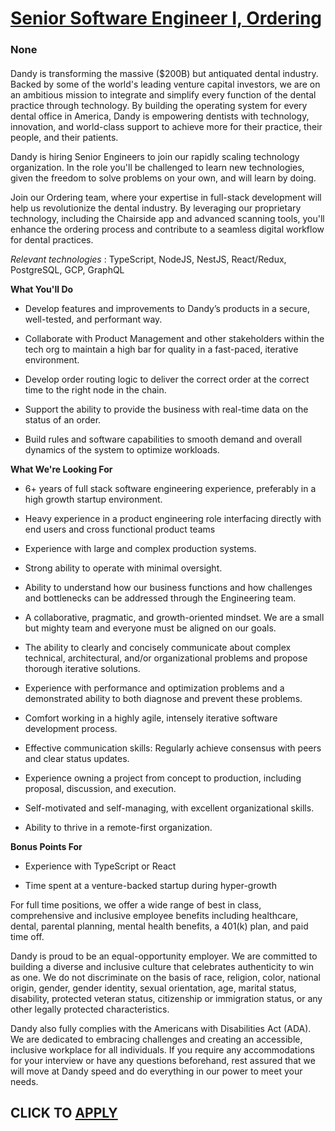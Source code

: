 # [Senior Software Engineer I, Ordering](https://www.remotewlb.com/apply/senior-software-engineer-i-ordering)  
### None  
####  

Dandy is transforming the massive ($200B) but antiquated dental industry. Backed by some of the world's leading venture capital investors, we are on an ambitious mission to integrate and simplify every function of the dental practice through technology. By building the operating system for every dental office in America, Dandy is empowering dentists with technology, innovation, and world-class support to achieve more for their practice, their people, and their patients.

Dandy is hiring Senior Engineers to join our rapidly scaling technology organization. In the role you'll be challenged to learn new technologies, given the freedom to solve problems on your own, and will learn by doing.

Join our Ordering team, where your expertise in full-stack development will help us revolutionize the dental industry. By leveraging our proprietary technology, including the Chairside app and advanced scanning tools, you'll enhance the ordering process and contribute to a seamless digital workflow for dental practices.

  
_Relevant technologies_ : TypeScript, NodeJS, NestJS, React/Redux, PostgreSQL, GCP, GraphQL

  
 **What You'll Do**

  * Develop features and improvements to Dandy’s products in a secure, well-tested, and performant way.

  * Collaborate with Product Management and other stakeholders within the tech org to maintain a high bar for quality in a fast-paced, iterative environment.

  * Develop order routing logic to deliver the correct order at the correct time to the right node in the chain.

  * Support the ability to provide the business with real-time data on the status of an order.

  * Build rules and software capabilities to smooth demand and overall dynamics of the system to optimize workloads.  
  
 **What We're Looking For**

  * 6+ years of full stack software engineering experience, preferably in a high growth startup environment.

  * Heavy experience in a product engineering role interfacing directly with end users and cross functional product teams

  * Experience with large and complex production systems.

  * Strong ability to operate with minimal oversight.

  * Ability to understand how our business functions and how challenges and bottlenecks can be addressed through the Engineering team.

  * A collaborative, pragmatic, and growth-oriented mindset. We are a small but mighty team and everyone must be aligned on our goals.

  * The ability to clearly and concisely communicate about complex technical, architectural, and/or organizational problems and propose thorough iterative solutions.

  * Experience with performance and optimization problems and a demonstrated ability to both diagnose and prevent these problems.

  * Comfort working in a highly agile, intensely iterative software development process.

  * Effective communication skills: Regularly achieve consensus with peers and clear status updates.

  * Experience owning a project from concept to production, including proposal, discussion, and execution.

  * Self-motivated and self-managing, with excellent organizational skills.

  * Ability to thrive in a remote-first organization.

  
 **Bonus Points For**

  * Experience with TypeScript or React

  * Time spent at a venture-backed startup during hyper-growth

For full time positions, we offer a wide range of best in class, comprehensive and inclusive employee benefits including healthcare, dental, parental planning, mental health benefits, a 401(k) plan, and paid time off.

Dandy is proud to be an equal-opportunity employer. We are committed to building a diverse and inclusive culture that celebrates authenticity to win as one. We do not discriminate on the basis of race, religion, color, national origin, gender, gender identity, sexual orientation, age, marital status, disability, protected veteran status, citizenship or immigration status, or any other legally protected characteristics.

Dandy also fully complies with the Americans with Disabilities Act (ADA). We are dedicated to embracing challenges and creating an accessible, inclusive workplace for all individuals. If you require any accommodations for your interview or have any questions beforehand, rest assured that we will move at Dandy speed and do everything in our power to meet your needs.

  
## CLICK TO [APPLY](https://www.remotewlb.com/apply/senior-software-engineer-i-ordering)

